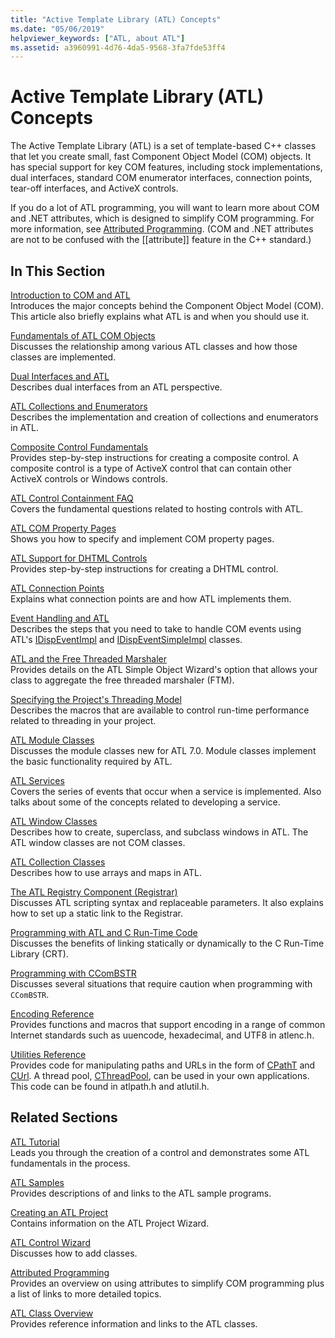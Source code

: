 ```yaml
---
title: "Active Template Library (ATL) Concepts"
ms.date: "05/06/2019"
helpviewer_keywords: ["ATL, about ATL"]
ms.assetid: a3960991-4d76-4da5-9568-3fa7fde53ff4
---
```

# Active Template Library (ATL) Concepts

The Active Template Library (ATL) is a set of template-based C++ classes that let you create small, fast Component Object Model (COM) objects. It has special support for key COM features, including stock implementations, dual interfaces, standard COM enumerator interfaces, connection points, tear-off interfaces, and ActiveX controls.

If you do a lot of ATL programming, you will want to learn more about COM and .NET attributes, which is designed to simplify COM programming. For more information, see [Attributed Programming](../windows/attributed-programming-concepts.md). (COM and .NET attributes are not to be confused with the \[\[attribute]] feature in the C++ standard.)

## In This Section

[Introduction to COM and ATL](introduction-to-com-and-atl.md)<br/>
Introduces the major concepts behind the Component Object Model (COM). This article also briefly explains what ATL is and when you should use it.

[Fundamentals of ATL COM Objects](fundamentals-of-atl-com-objects.md)<br/>
Discusses the relationship among various ATL classes and how those classes are implemented.

[Dual Interfaces and ATL](dual-interfaces-and-atl.md)<br/>
Describes dual interfaces from an ATL perspective.

[ATL Collections and Enumerators](atl-collections-and-enumerators.md)<br/>
Describes the implementation and creation of collections and enumerators in ATL.

[Composite Control Fundamentals](atl-composite-control-fundamentals.md)<br/>
Provides step-by-step instructions for creating a composite control. A composite control is a type of ActiveX control that can contain other ActiveX controls or Windows controls.

[ATL Control Containment FAQ](atl-control-containment-faq.md)<br/>
Covers the fundamental questions related to hosting controls with ATL.

[ATL COM Property Pages](atl-com-property-pages.md)<br/>
Shows you how to specify and implement COM property pages.

[ATL Support for DHTML Controls](atl-support-for-dhtml-controls.md)<br/>
Provides step-by-step instructions for creating a DHTML control.

[ATL Connection Points](atl-connection-points.md)<br/>
Explains what connection points are and how ATL implements them.

[Event Handling and ATL](event-handling-and-atl.md)<br/>
Describes the steps that you need to take to handle COM events using ATL's [IDispEventImpl](reference/idispeventimpl-class.md) and [IDispEventSimpleImpl](reference/idispeventsimpleimpl-class.md) classes.

[ATL and the Free Threaded Marshaler](atl-and-the-free-threaded-marshaler.md)<br/>
Provides details on the ATL Simple Object Wizard's option that allows your class to aggregate the free threaded marshaler (FTM).

[Specifying the Project's Threading Model](specifying-the-threading-model-for-a-project-atl.md)<br/>
Describes the macros that are available to control run-time performance related to threading in your project.

[ATL Module Classes](atl-module-classes.md)<br/>
Discusses the module classes new for ATL 7.0. Module classes implement the basic functionality required by ATL.

[ATL Services](atl-services.md)<br/>
Covers the series of events that occur when a service is implemented. Also talks about some of the concepts related to developing a service.

[ATL Window Classes](atl-window-classes.md)<br/>
Describes how to create, superclass, and subclass windows in ATL. The ATL window classes are not COM classes.

[ATL Collection Classes](atl-collection-classes.md)<br/>
Describes how to use arrays and maps in ATL.

[The ATL Registry Component (Registrar)](atl-registry-component-registrar.md)<br/>
Discusses ATL scripting syntax and replaceable parameters. It also explains how to set up a static link to the Registrar.

[Programming with ATL and C Run-Time Code](programming-with-atl-and-c-run-time-code.md)<br/>
Discusses the benefits of linking statically or dynamically to the C Run-Time Library (CRT).

[Programming with CComBSTR](programming-with-ccombstr-atl.md)<br/>
Discusses several situations that require caution when programming with `CComBSTR`.

[Encoding Reference](atl-encoding-reference.md)<br/>
Provides functions and macros that support encoding in a range of common Internet standards such as uuencode, hexadecimal, and UTF8 in atlenc.h.

[Utilities Reference](atl-utilities-reference.md)<br/>
Provides code for manipulating paths and URLs in the form of [CPathT](reference/cpatht-class.md) and [CUrl](reference/curl-class.md). A thread pool, [CThreadPool](reference/cthreadpool-class.md), can be used in your own applications. This code can be found in atlpath.h and atlutil.h.

## Related Sections

[ATL Tutorial](active-template-library-atl-tutorial.md)<br/>
Leads you through the creation of a control and demonstrates some ATL fundamentals in the process.

[ATL Samples](../overview/visual-cpp-samples.md)<br/>
Provides descriptions of and links to the ATL sample programs.

[Creating an ATL Project](reference/creating-an-atl-project.md)<br/>
Contains information on the ATL Project Wizard.

[ATL Control Wizard](reference/atl-control-wizard.md)<br/>
Discusses how to add classes.

[Attributed Programming](../windows/attributed-programming-concepts.md)<br/>
Provides an overview on using attributes to simplify COM programming plus a list of links to more detailed topics.

[ATL Class Overview](atl-class-overview.md)<br/>
Provides reference information and links to the ATL classes.

